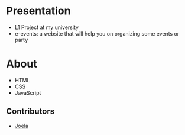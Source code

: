 # Presentation
- L1 Project at my university
- e-events: a website that will help you on organizing some events or party

# About
- HTML
- CSS
- JavaScript

## Contributors
- [Joela](github.com/Joela007)
